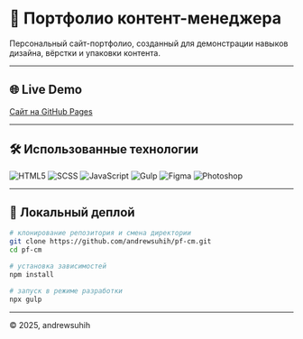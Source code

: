 # 📂 Портфолио контент-менеджера

Персональный сайт-портфолио, созданный для демонстрации навыков дизайна, вёрстки и упаковки контента.

---

## 🌐 Live Demo
[Сайт на GitHub Pages](https://andrewsuhih.github.io/pf-cm/)  

---

## 🛠 Использованные технологии
![HTML5](https://img.shields.io/badge/HTML5-E34F26?logo=html5&logoColor=fff&style=for-the-badge)
![SCSS](https://img.shields.io/badge/SCSS-CC6699?style=for-the-badge&logo=sass&logoColor=white)
![JavaScript](https://img.shields.io/badge/JavaScript-F7DF1E?logo=javascript&logoColor=000&style=for-the-badge)
![Gulp](https://img.shields.io/badge/Gulp-CF4647?logo=gulp&logoColor=fff&style=for-the-badge)
![Figma](https://img.shields.io/badge/Figma-F24E1E?logo=figma&logoColor=fff&style=for-the-badge)
![Photoshop](https://img.shields.io/badge/Adobe%20Photoshop-31A8FF?logo=adobephotoshop&logoColor=fff&style=for-the-badge)

---

## 🚀 Локальный деплой
```bash
# клонирование репозитория и смена директории
git clone https://github.com/andrewsuhih/pf-cm.git
cd pf-cm

# установка зависимостей
npm install

# запуск в режиме разработки
npx gulp
```

---

© 2025, andrewsuhih
